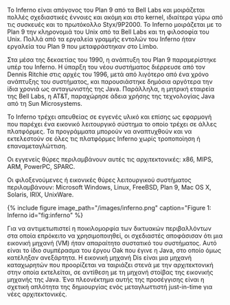 Το Inferno είναι απόγονος του Plan 9 από τα Bell Labs και μοιράζεται πολλές σχεδιαστικές έννοιες και ακόμη και στο kernel, ιδιαίτερα γύρω από τις συσκευές και το πρωτόκολλο Styx/9P2000. Το Inferno μοιράζεται με το Plan 9 την κληρονομιά του Unix από τα Bell Labs και τη φιλοσοφία του Unix. Πολλά από τα εργαλεία γραμμής εντολών του Inferno ήταν εργαλεία του Plan 9 που μεταφράστηκαν στο Limbo.

Στα μέσα της δεκαετίας του 1990, η ανάπτυξη του Plan 9 παραμερίστηκε υπέρ του Inferno. Η ύπαρξη του νέου συστήματος διέρρευσε από τον Dennis Ritchie στις αρχές του 1996, μετά από λιγότερο από ένα χρόνο ανάπτυξης του συστήματος, και παρουσιάστηκε δημόσια αργότερα την ίδια χρονιά ως ανταγωνιστής της Java. Παράλληλα, η μητρική εταιρεία της Bell Labs, η AT&T, παραχώρησε άδεια χρήσης της τεχνολογίας Java από τη Sun Microsystems.

Το Inferno τρέχει απευθείας σε εγγενές υλικό και επίσης ως εφαρμογή που παρέχει ένα εικονικό λειτουργικό σύστημα το οποίο τρέχει σε άλλες πλατφόρμες. Τα προγράμματα μπορούν να αναπτυχθούν και να εκτελεστούν σε όλες τις πλατφόρμες Inferno χωρίς τροποποίηση ή επαναμεταγλώττιση.

Οι εγγενείς θύρες περιλαμβάνουν αυτές τις αρχιτεκτονικές: x86, MIPS, ARM, PowerPC, SPARC.

Οι φιλοξενούμενες ή εικονικές θύρες λειτουργικού συστήματος περιλαμβάνουν: Microsoft Windows, Linux, FreeBSD, Plan 9, Mac OS X, Solaris, IRIX, UnixWare.

{% include figure image_path="/images/inferno.png" caption="Figure 1: Inferno id="fig:inferno" %}

Για να αντιμετωπιστεί η ποικιλομορφία των δικτυακών περιβαλλόντων στα οποία επρόκειτο να χρησιμοποιηθεί, οι σχεδιαστές αποφάσισαν ότι μια εικονική μηχανή (VM) ήταν απαραίτητο συστατικό του συστήματος. Αυτό είναι το ίδιο συμπέρασμα του έργου Oak που έγινε η Java, στο οποίο όμως κατέληξαν ανεξάρτητα. Η εικονική μηχανή Dis είναι μια μηχανή καταχωρητών που προορίζεται να ταιριάζει στενά με την αρχιτεκτονική στην οποία εκτελείται, σε αντίθεση με τη μηχανή στοίβας της εικονικής μηχανής της Java. Ένα πλεονέκτημα αυτής της προσέγγισης είναι η σχετική απλότητα της δημιουργίας ενός μεταγλωττιστή just-in-time για νέες αρχιτεκτονικές.